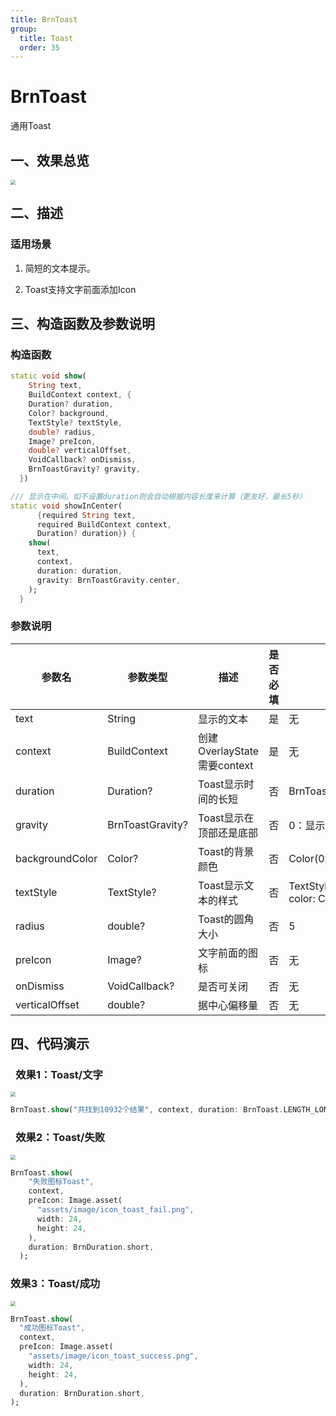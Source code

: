 ```yaml
---
title: BrnToast
group:
  title: Toast
  order: 35
---
```


# BrnToast

通用Toast

## 一、效果总览

<img src="./img/brn_toast_intro.png" style="zoom:50%;" />

## 二、描述

### 适用场景

1. 简短的文本提示。

2. Toast支持文字前面添加Icon

## 三、构造函数及参数说明

### 构造函数


```dart
static void show(
    String text,
    BuildContext context, {
    Duration? duration,
    Color? background,
    TextStyle? textStyle,
    double? radius,
    Image? preIcon,
    double? verticalOffset,
    VoidCallback? onDismiss,
    BrnToastGravity? gravity,
  }) 
```


```dart
/// 显示在中间。如不设置duration则会自动根据内容长度来计算（更友好，最长5秒）  
static void showInCenter(
      {required String text,
      required BuildContext context,
      Duration? duration}) {
    show(
      text,
      context,
      duration: duration,
      gravity: BrnToastGravity.center,
    );
  }
```

### 参数说明

| **参数名** | **参数类型** | **描述** | **是否必填** | **默认值** |
| --- | --- | --- | --- | --- |
| text | String | 显示的文本 | 是 | 无 |
| context | BuildContext | 创建OverlayState需要context | 是 | 无 |
| duration | Duration? | Toast显示时间的长短 | 否 | BrnToast.LENGTH\_SHORT |
| gravity | BrnToastGravity? | Toast显示在顶部还是底部 | 否 | 0：显示在底部 |
| backgroundColor | Color? | Toast的背景颜色 | 否 | Color(0xFF222222) |
| textStyle | TextStyle? | Toast显示文本的样式 | 否 | TextStyle(fontSize: 16, color: Colors.white) |
| radius | double? | Toast的圆角大小 | 否 | 5 |
| preIcon | Image? | 文字前面的图标 | 否 | 无 |
| onDismiss | VoidCallback? | 是否可关闭 | 否 | 无 |
| verticalOffset | double? | 据中心偏移量 | 否 | 无 |

## 四、代码演示

###  效果1：Toast/文字

<img src="./img/brn_toast_normal.png" style="zoom:50%;" />

```dart
BrnToast.show("共找到10932个结果", context, duration: BrnToast.LENGTH_LONG);  
```
###  效果2：Toast/失败

<img src="./img/brn_toast_fail.png" style="zoom:50%;" />



```dart
BrnToast.show(
    "失败图标Toast",
    context,
    preIcon: Image.asset(
      "assets/image/icon_toast_fail.png",
      width: 24,
      height: 24,
    ),
    duration: BrnDuration.short,
  );

```
### 效果3：Toast/成功

<img src="./img/brn_toast_success.png" style="zoom:50%;" />



```dart
BrnToast.show(
  "成功图标Toast",
  context,
  preIcon: Image.asset(
    "assets/image/icon_toast_success.png",
    width: 24,
    height: 24,
  ),
  duration: BrnDuration.short,
);
```
